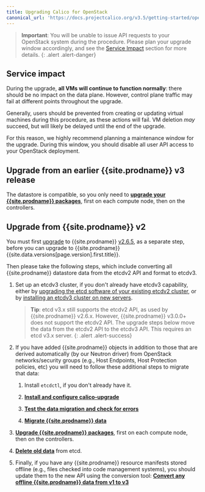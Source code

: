 ```yaml
---
title: Upgrading Calico for OpenStack
canonical_url: 'https://docs.projectcalico.org/v3.5/getting-started/openstack/upgrade/overview'
---
```


> **Important**: You will
> be unable to issue API requests to your OpenStack system during the
> procedure. Please plan your upgrade window accordingly, and see the
> [Service Impact](#service-impact) section for more details.
{: .alert .alert-danger}

## Service impact

During the upgrade, **all VMs will continue to function normally**:
there should be no impact on the data plane. However, control plane
traffic may fail at different points throughout the upgrade.

Generally, users should be prevented from creating or updating virtual
machines during this procedure, as these actions will fail. VM deletion
*may* succeed, but will likely be delayed until the end of the upgrade.

For this reason, we highly recommend planning a maintenance window for
the upgrade. During this window, you should disable all user API access
to your OpenStack deployment.

## Upgrade from an earlier {{site.prodname}} v3 release

The datastore is compatible, so you only need to **[upgrade your {{site.prodname}}
packages](/{{page.version}}/getting-started/openstack/upgrade/upgrade)**, first on each
compute node, then on the controllers.

## Upgrade from {{site.prodname}} v2

You must first [upgrade](/v2.6/getting-started/openstack/upgrade) to {{site.prodname}}
[v2.6.5](https://github.com/projectcalico/calico/releases), as a separate step, before you can
upgrade to {{site.prodname}} {{site.data.versions[page.version].first.title}}.

Then please take the following steps, which include converting all {{site.prodname}}
datastore data from the etcdv2 API and format to etcdv3.

1. Set up an etcdv3 cluster, if you don't already have etcdv3 capability, either by [upgrading the etcd software of your existing etcdv2 cluster](https://coreos.com/etcd/docs/latest/upgrades/upgrade_3_0.html), or by [installing an etcdv3 cluster on new servers](https://coreos.com/etcd/docs/latest/op-guide/clustering.html).

   > **Tip**: etcd v3.x still supports the etcdv2 API, as used by {{site.prodname}} v2.6.x.
   > However, {{site.prodname}} v3.0.0+ does not support the etcdv2 API.  The upgrade steps below
   > move the data from the etcdv2 API to the etcdv3 API.  This requires an etcd v3.x server.
   {: .alert .alert-success}

1. If you have added {{site.prodname}} objects in addition to those that are derived automatically (by our Neutron driver) from OpenStack networks/security groups (e.g., Host Endpoints, Host Protection policies, etc) you will need to follow these additional steps to migrate that data:

    1. Install `etcdctl`, if you don't already have it.

    1. **[Install and configure calico-upgrade](/{{page.version}}/getting-started/openstack/upgrade/setup)**

    1. **[Test the data migration and check for errors](/{{page.version}}/getting-started/openstack/upgrade/test)**

    1. **[Migrate {{site.prodname}} data](/{{page.version}}/getting-started/openstack/upgrade/migrate)**

1. **[Upgrade {{site.prodname}} packages](/{{page.version}}/getting-started/openstack/upgrade/upgrade)**, first on each compute node, then on the controllers.

1. **[Delete old data](/{{page.version}}/getting-started/openstack/upgrade/delete#deleting-calico-data-from-etcdv2-after-a-successful-migration-and-upgrade)** from etcd.

1. Finally, if you have any {{site.prodname}} resource manifests stored offline (e.g., files checked into code management systems), you should update them to the new API using the conversion tool:
  **[Convert any offline {{site.prodname}} data from v1 to v3](/{{page.version}}/getting-started/openstack/upgrade/convert)**
